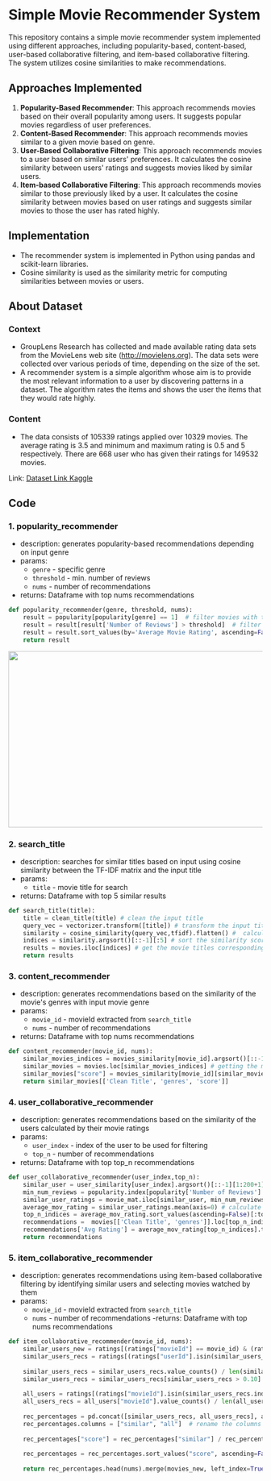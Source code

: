 # Simple Movie Recommender System      

This repository contains a simple movie recommender system implemented using different approaches, including popularity-based, content-based, user-based collaborative filtering, and item-based collaborative filtering. The system utilizes cosine similarities to make recommendations.             

## Approaches Implemented       

1. **Popularity-Based Recommender**: This approach recommends movies based on their overall popularity among users. It suggests popular movies regardless of user preferences.
2. **Content-Based Recommender**: This approach recommends movies similar to a given movie based on genre.
3. **User-Based Collaborative Filtering**: This approach recommends movies to a user based on similar users' preferences. It calculates the cosine similarity between users' ratings and suggests movies liked by similar users.
4. **Item-based Collaborative Filtering**: This approach recommends movies similar to those previously liked by a user. It calculates the cosine similarity between movies based on user ratings and suggests similar movies to those the user has rated highly.

## Implementation

- The recommender system is implemented in Python using pandas and scikit-learn libraries.
- Cosine similarity is used as the similarity metric for computing similarities between movies or users.

## About Dataset

### Context
- GroupLens Research has collected and made available rating data sets from the MovieLens web site (http://movielens.org). The data sets were collected over various periods of time, depending on the size of the set.
- A recommender system is a simple algorithm whose aim is to provide the most relevant information to a user by discovering patterns in a dataset. The algorithm rates the items and shows the user the items that they would rate highly.

### Content
- The data consists of 105339 ratings applied over 10329 movies. The average rating is 3.5 and minimum and maximum rating is 0.5 and 5 respectively. There are 668 user who has given their ratings for 149532 movies.

Link: [Dataset Link Kaggle](https://www.kaggle.com/datasets/ayushimishra2809/movielens-dataset?resource=download)

## Code

### 1. popularity_recommender
- description: generates popularity-based recommendations depending on input genre
- params:
  - `genre` - specific genre
  - `threshold` - min. number of reviews
  - `nums` - number of recommendations
- returns: Dataframe with top nums recommendations

```python
def popularity_recommender(genre, threshold, nums):
    result = popularity[popularity[genre] == 1]  # filter movies with the given genre
    result = result[result['Number of Reviews'] > threshold]  # filter movies with a minimum number of reviews
    result = result.sort_values(by='Average Movie Rating', ascending=False)[:nums]  # sort movies by average rating and select top n
    return result
```

<img src="ss_1.jpg" height="350px" width="650">

### 2. search_title
- description: searches for similar titles based on input using cosine similarity between the TF-IDF matrix and the input title
- params:
  - `title` - movie title for search
- returns: Dataframe with top 5 similar results

```python
def search_title(title):
    title = clean_title(title) # clean the input title
    query_vec = vectorizer.transform([title]) # transform the input title into a TF-IDF vector
    similarity = cosine_similarity(query_vec,tfidf).flatten() #  calculate the cosine similarity between the input title and all movie titles
    indices = similarity.argsort()[::-1][:5] # sort the similarity scores in descending order and select the top 5 indices
    results = movies.iloc[indices] # get the movie titles corresponding to the top 5 indices
    return results
```

### 3. content_recommender
- description: generates recommendations based on the similarity of the movie's genres with input movie genre
- params:
  - `movie_id` - movieId extracted from `search_title`
  - `nums` - number of recommendations
- returns: Dataframe with top nums recommendations

```python
def content_recommender(movie_id, nums):
    similar_movies_indices = movies_similarity[movie_id].argsort()[::-1][:nums] # nums most similar movies indices to the input movie
    similar_movies = movies.loc[similar_movies_indices] # getting the movie titles from the indices
    similar_movies["score"] = movies_similarity[movie_id][similar_movies_indices] # getting the movie scores from the indices
    return similar_movies[['Clean Title', 'genres', 'score']]
```

### 4. user_collaborative_recommender
- description: generates recommendations based on the similarity of the users calculated by their movie ratings
- params:
  - `user_index` - index of the user to be used for filtering
  - `top_n` - number of recommendations
- returns: Dataframe with top top_n recommendations

```python
def user_collaborative_recommender(user_index,top_n):
    similar_user = user_similarity[user_index].argsort()[::-1][1:200+1] # get the indices of the top 200 similar users
    min_num_reviews = popularity.index[popularity['Number of Reviews'] > 100].tolist() # get the indices of movies with more than 100 reviews
    similar_user_ratings = movie_mat.iloc[similar_user, min_num_reviews] # get the ratings of the top 200 similar users for the movies with more than 100 reviews
    average_mov_rating = similar_user_ratings.mean(axis=0) # calculate the average rating of the movies by the 200 similar users
    top_n_indices = average_mov_rating.sort_values(ascending=False)[:top_n].index.tolist()  # get the indices of the top n movies with the highest average rating
    recommendations =  movies[['Clean Title', 'genres']].loc[top_n_indices]  # get the titles and genres of the top n movies with the highest average rating
    recommendations['Avg Rating'] = average_mov_rating[top_n_indices].tolist()  # add the average rating of the movies to the recommendations
    return recommendations
```

### 5. item_collaborative_recommender
- description: generates recommendations using item-based collaborative filtering by identifying similar users and selecting movies watched by them
- params:
  - `movie_id` - movieId extracted from `search_title`
  - `nums` - number of recommendations
-returns: Dataframe with top nums recommendations

```python
def item_collaborative_recommender(movie_id, nums):
    similar_users_new = ratings[(ratings["movieId"] == movie_id) & (ratings["rating"] > 4)]["userId"].unique()  # find similar users who watched the input movie and rated it higher than 4
    similar_users_recs = ratings[(ratings["userId"].isin(similar_users_new)) & (ratings["rating"] > 4)]["movieId"]  # find the other movies that the simialr users have watched and rated it higher than 4
    
    similar_users_recs = similar_users_recs.value_counts() / len(similar_users_new)  #percentage of similar users that watched the movies
    similar_users_recs = similar_users_recs[similar_users_recs > 0.10] #getting the movies that were watched by more than 10% of the similar_users
    
    all_users = ratings[(ratings["movieId"].isin(similar_users_recs.index)) & (ratings["rating"] > 4)] # find the percentage of all users that have watched the same movies as similar users and rated it higher than 4
    all_users_recs = all_users["movieId"].value_counts() / len(all_users["userId"].unique()) # find the percentage of all users that have watched the same movies as similar users and rated it higher than 4
    
    rec_percentages = pd.concat([similar_users_recs, all_users_recs], axis=1)  # concat the percenatges of users of similar users and all users that have watched the movies
    rec_percentages.columns = ["similar", "all"]  # rename the columns
    
    rec_percentages["score"] = rec_percentages["similar"] / rec_percentages["all"]  # finding the ratio of similar and all percentages
    
    rec_percentages = rec_percentages.sort_values("score", ascending=False)  # sort the ratio(score) in descending order
    
    return rec_percentages.head(nums).merge(movies_new, left_index=True, right_on="movieId")[["title","genres","score"]]
```
